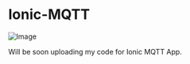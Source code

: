 # Ionic-MQTT

![Image](https://raw.githubusercontent.com/arjunsk/Ionic-MQTT/master/ionic_mqtt-min.jpg)

Will be soon uploading my code for Ionic MQTT App.
